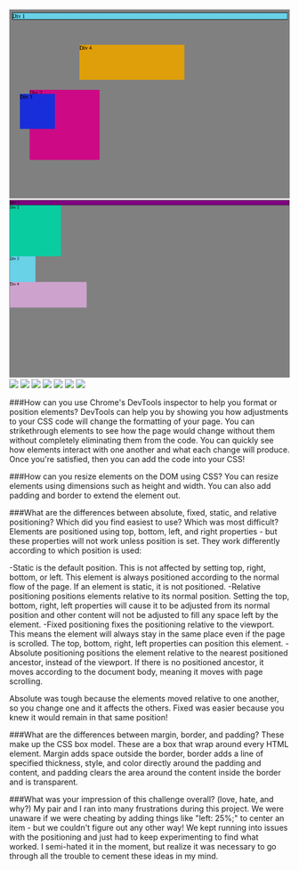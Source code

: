 <img src="imgs/3.4-exercise-1.png"/>
<img src="imgs/3.4-exercise-2.png">
<img src="/imgs/3.4-exercise-3.png">
<img src="/imgs/3.4-exercise-4.png">
<img src="/imgs/3.4-exercise-5.png">
<img src="/imgs/3.4-exercise-6.png">
<img src="/imgs/3.4-exercise-7.png">
<img src="/imgs/3.4-exercise-8.png">
<img src="/imgs/3.4-exercise-9.png">

###How can you use Chrome's DevTools inspector to help you format or position elements?
DevTools can help you by showing you how adjustments to your CSS code will change the formatting of your page. You can strikethrough elements to see how the page would change without them without completely eliminating them from the code. You can quickly see how elements interact with one another and what each change will produce. Once you're satisfied, then you can add the code into your CSS!

###How can you resize elements on the DOM using CSS?
You can resize elements using dimensions such as height and width. You can also add padding and border to extend the element out.

###What are the differences between absolute, fixed, static, and relative positioning? Which did you find easiest to use? Which was most difficult?
Elements are positioned using top, bottom, left, and right properties - but these properties will not work unless position is set. They work differently according to which position is used:

-Static is the default position. This is not affected by setting top, right, bottom, or left. This element is always positioned according to the normal flow of the page. If an element is static, it is not positioned.
-Relative positioning positions elements relative to its normal position. Setting the top, bottom, right, left properties will cause it to be adjusted from its normal position and other content will not be adjusted to fill any space left by the element.
-Fixed positioning fixes the positioning relative to the viewport. This means the element will always stay in the same place even if the page is scrolled. The top, bottom, right, left properties can position this element.
-Absolute positioning positions the element relative to the nearest positioned ancestor, instead of the viewport. If there is no positioned ancestor, it moves according to the document body, meaning it moves with page scrolling.

Absolute was tough because the elements moved relative to one another, so you change one and it affects the others. Fixed was easier because you knew it would remain in that same position!

###What are the differences between margin, border, and padding?
These make up the CSS box model. These are a box that wrap around every HTML element. Margin adds space outside the border, border adds a line of specified thickness, style, and color directly around the padding and content, and padding clears the area around the content inside the border and is transparent.

###What was your impression of this challenge overall? (love, hate, and why?)
My pair and I ran into many frustrations during this project. We were unaware if we were cheating by adding things like "left: 25%;" to center an item - but we couldn't figure out any other way! We kept running into issues with the positioning and just had to keep experimenting to find what worked. I semi-hated it in the moment, but realize it was necessary to go through all the trouble to cement these ideas in my mind.
